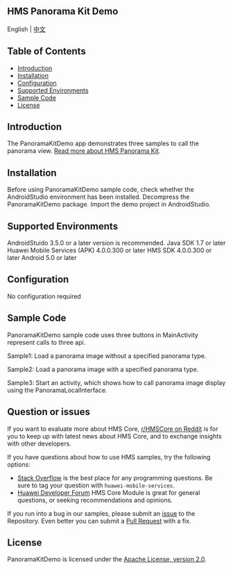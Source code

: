 ## HMS Panorama Kit Demo
English | [中文](README_ZH.md)

## Table of Contents

 * [Introduction](#introduction)
 * [Installation](#installation)
 * [Configuration ](#configuration )
 * [Supported Environments](#supported-environments)
 * [Sample Code](#sample-code)
 * [License](#license)


## Introduction
The PanoramaKitDemo app demonstrates three samples to call the panorama view.
[Read more about HMS Panorama Kit](https://developer.huawei.com/consumer/cn/hms/huawei-panoramakit).

## Installation
Before using PanoramaKitDemo sample code, check whether the AndroidStudio environment has been installed. 
Decompress the PanoramaKitDemo package. 
Import the demo project in AndroidStudio.
    
## Supported Environments
AndroidStuido 3.5.0 or a later version is recommended.
Java SDK 1.7 or later
Huawei Mobile Services (APK) 4.0.0.300 or later
HMS SDK 4.0.0.300 or later
Android 5.0 or later

## Configuration 
No configuration required
	
## Sample Code
PanoramaKitDemo sample code uses three buttons in MainActivity represent calls to three api. 

Sample1: Load a panorama image without a specified panorama type.

Sample2: Load a panorama image with a specified panorama type.

Sample3: Start an activity, which shows how to call panorama image display using the PanoramaLocalInterface.

## Question or issues
If you want to evaluate more about HMS Core,
[r/HMSCore on Reddit](https://www.reddit.com/r/HuaweiDevelopers/) is for you to keep up with latest news about HMS Core, and to exchange insights with other developers.

If you have questions about how to use HMS samples, try the following options:
- [Stack Overflow](https://stackoverflow.com/questions/tagged/huawei-mobile-services?tab=Votes) is the best place for any programming questions. Be sure to tag your question with 
`huawei-mobile-services`.
- [Huawei Developer Forum](https://forums.developer.huawei.com/forumPortal/en/home?fid=0101187876626530001) HMS Core Module is great for general questions, or seeking recommendations and opinions.

If you run into a bug in our samples, please submit an [issue](https://github.com/HMS-Core/hms-panoram-demo/issues) to the Repository. Even better you can submit a [Pull Request](https://github.com/HMS-Core/hms-panoram-demo/pulls) with a fix.

##  License
PanoramaKitDemo is licensed under the [Apache License, version 2.0](http://www.apache.org/licenses/LICENSE-2.0).
